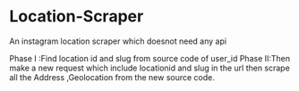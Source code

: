# Location-Scraper
An instagram location scraper which doesnot need any api


Phase I :Find location id and slug from source code of user_id
Phase II:Then make a new request which include locationid and slug in the url then scrape all the Address ,Geolocation from the new source code.
